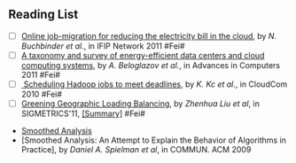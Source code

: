 Reading List
---

- [ ] [Online job-migration for reducing the electricity bill in the cloud](), by *N. Buchbinder et al.*, in  IFIP Network 2011 #Fei#
- [ ] [A taxonomy and survey of energy-efficient data centers and cloud computing systems](), by *A. Beloglazov et al.*, in Advances in Computers 2011 #Fei#
- [ ] [ Scheduling Hadoop jobs to meet deadlines](), by *K. Kc et al.*, in CloudCom 2010 #Fei#
- [ ] [Greening Geographic Loading Balancing](http://dl.acm.org/citation.cfm?id=1993767), by *Zhenhua Liu et al*, in SIGMETRICS'11, [[Summary]](https://github.com/hxwang/GreenDC-Summary/blob/master/LiuL11_Greening-Geographical-Load-Balancing.md) #Fei#
- [Smoothed Analysis](http://www.cs.yale.edu/homes/spielman/SmoothedAnalysis/)
- [Smoothed Analysis: An Attempt to Explain the Behavior of Algorithms in Practice], by *Daniel A. Spielman et al*,  in COMMUN. ACM  2009
